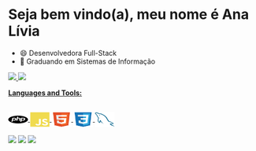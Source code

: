 # Seja bem vindo(a), meu nome é Ana Lívia
- 😄 Desenvolvedora Full-Stack
- 🌱 Graduando em Sistemas de Informação


<div>
  <a href="https://github.com/nalivex">
  <img height="150em" src="https://github-readme-stats.vercel.app/api?username=nalivex&show_icons=true&theme=radical)"/>
    <img height="150em" src="https://github-readme-stats.vercel.app/api/top-langs/?username=nalivex&layout=compact&langs_count=7&theme=dracula"/>
<div>
  
  **Languages and Tools:**  
<div style="display: inline_block" ><br>
  <img align="center" alt="Php" height="30" width="40" src="https://raw.githubusercontent.com/devicons/devicon/master/icons/php/php-plain.svg">
  <img align="center" alt="js" height="30" width="40" src="https://raw.githubusercontent.com/devicons/devicon/master/icons/javascript/javascript-plain.svg">
  <img align="center" alt="HTML" height="30" width="40" src="https://raw.githubusercontent.com/devicons/devicon/master/icons/html5/html5-original.svg">
  <img align="center" alt="CSS" height="30" width="40" src="https://raw.githubusercontent.com/devicons/devicon/master/icons/css3/css3-original.svg">
  <img align="center" alt="MySql" height="30" width="40" src="https://raw.githubusercontent.com/devicons/devicon/master/icons/mysql/mysql-plain.svg">
 </div>
 <br>
  
 <div>
  <a href = "mailto: analiviat456@gmail.com"><img src="https://img.shields.io/badge/-Gmail-%23EA4335?style=for-the-badge&logo=gmail&logoColor=white" target="_blank"></a>
  <a href="https://www.linkedin.com/in/ana-l%C3%ADvia-d-b39535129/" target="_blank"><img src="https://img.shields.io/badge/-LinkedIn-%230077B5?style=for-the-badge&logo=linkedin&logoColor=white" target="_blank"></a>
  <a href="https://www.instagram.com/naliviadias_/" target="_blank"><img src="https://img.shields.io/badge/-Instagram-%23E4405F?style=for-the-badge&logo=instagram&logoColor=white" target="_blank"></a>
</div>
 

